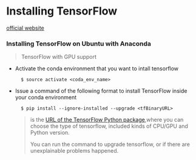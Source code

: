 # Installing TensorFlow

[official website](https://www.tensorflow.org/install/)

### Installing TensorFlow on Ubuntu with Anaconda
> TensorFlow with GPU support

- Activate the conda environment that you want to intall tensorflow

        $ source activate <coda_env_name>

- Issue a command of the following format to install TensorFlow inside your conda environment

        $ pip install --ignore-installed --upgrade <tfBinaryURL>

    > <tfBinaryURL> is the [URL of the TensorFlow Python package](https://www.tensorflow.org/install/install_linux#the_url_of_the_tensorflow_python_package),where you can choose the type of tensorflow, included kinds of CPU/GPU and Python version.
    >
    > You can run the command to upgrade tensorflow, or if there are unexplainable problems happened.
